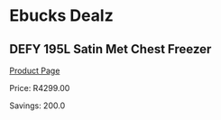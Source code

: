 
# Ebucks Dealz
## DEFY 195L Satin Met Chest Freezer
[Product Page](https://www.ebucks.com/web/shop/productSelected.do?prodId=801753276&catId=704986856)

Price: R4299.00

Savings: 200.0


	